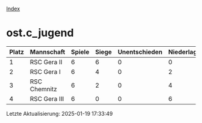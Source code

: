 [Index](./README.md)

# ost.c_jugend

| Platz |  Mannschaft |  Spiele |  Siege |  Unentschieden |  Niederlagen |  Tore |  Differenz |  Punkte | 
| --- |  --- |  --- |  --- |  --- |  --- |  --- |  --- |  --- |  
|  1 |   RSC Gera II |   6 |   6 |   0 |   0 |   59:17 |   42 |   18 |  
|  2 |   RSC Gera I |   6 |   4 |   0 |   2 |   50:31 |   19 |   12 |  
|  3 |   RSC Chemnitz |   6 |   2 |   0 |   4 |   38:41 |   -3 |   6 |  
|  4 |   RSC Gera III |   6 |   0 |   0 |   6 |   17:75 |   -58 |   0 |  


Letzte Aktualisierung: 2025-01-19 17:33:49
